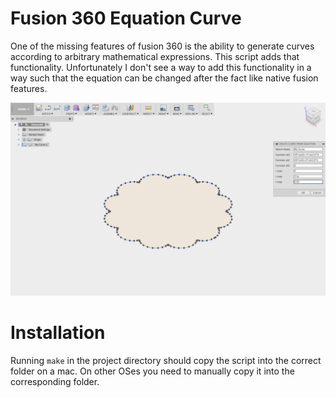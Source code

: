 # Fusion 360 Equation Curve

One of the missing features of fusion 360 is the ability to generate curves according to arbitrary mathematical expressions. This script adds that functionality. Unfortunately I don't see a way to add this functionality in a way such that the equation can be changed after the fact like native fusion features.

![Script Screenshot](/images/screenshot.png)


# Installation

Running `make` in the project directory should copy the script into the correct folder on a mac. On other OSes you need to manually copy it into the corresponding folder.




